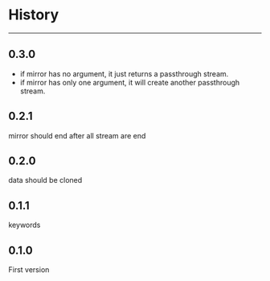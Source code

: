 # History

---

## 0.3.0

- if mirror has no argument, it just returns a passthrough stream.
- if mirror has only one argument, it will create another passthrough stream.

## 0.2.1

mirror should end after all stream are end

## 0.2.0

data should be cloned

## 0.1.1

keywords

## 0.1.0

First version
